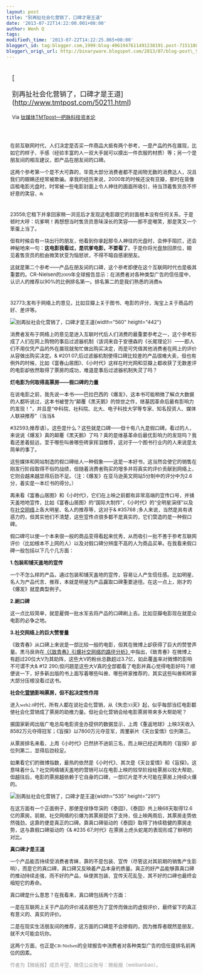 ```yaml
--- 
layout: post 
title: "别再扯社会化营销了，口碑才是王道" 
date: '2013-07-22T14:22:00.001+08:00' 
author: Wenh Q
tags:
modified\_time: '2013-07-22T14:22:25.865+08:00' 
blogger\_id: tag:blogger.com,1999:blog-4961947611491238191.post-7151108992019284611
blogger\_orig\_url: http://binaryware.blogspot.com/2013/07/blog-post\_9116.html
---
```

<div style="margin: 10px; padding: 5px;">

<div style="font-size: 18px;">

[

别再扯社会化营销了，口碑才是王道](http://www.tmtpost.com/50211.html)

</div>

<div style="font-size: 13px;">

Via [钛媒体TMTpost—把脉科技资本论](http://www.tmtpost.com/)

</div>

</div>

<div style="font-size: 13px; padding: 15px 0 10px 10px;">

在前互联网时代，人们决定是否买一件商品大抵有两个参考，一是产品的外在展现，比如它的样子、手感（经验丰富的人一双大手就可以摸出一件衣服的材质）等；另一个是朋友间的相互建议，即产品在朋友间的口碑。

这两个参考第一个是不大可靠的，毕竟大部分消费者都不是阅物无数的消费达人，况且我们的眼睛还经常被欺骗。拿我的经历来说，2000<span
style="font-family: 宋体;">年的时候还没有豆瓣，那时在音像店租电影光盘时，时常被一些电影封面上令人神往的画面所吸引，待当顶着售货员不怀好意的笑容，&
#
23558;它租下并拿回家稍一浏览后才发现这电影跟它的封面根本没有任何关系，于是顿时大呼：坑爹啊！再想想当时售货员意味深长的笑容——那不是嘲笑，那是笑又一个笨蛋上当了。</span>

但有时候会有一块出行的朋友，他看到你拿起那令人神往的光盘时，会伸手阻拦，还会神秘地来一句：**这电影我看过，是坑爹电影，不要看了**。于是你将光盘放回原位，眼见着售货员的脸由微笑状变为恼怒状，不得不暗自感谢朋友。

这就是第二个参考——产品在朋友间的口碑，这个参考即便在这个互联网时代也是极其重要的。CR-Nielsen<span
style="font-family: 宋体;">的</span><span
style="font-family: 'Times New Roman';">2009</span><span
style="font-family: 宋体;">年</span>全球报告显示：在消费者对各种类型广告的信任度中，认识人的推荐以90%<span
style="font-family: 宋体;">的比例排名第一。排名第二的是我们熟悉的消费&
#
32773;发布于网络上的意见，比如豆瓣上关于图书、电影的评分，淘宝上关于商品的好、差评等。</span>

![别再扯社会化营销了，口碑才是王道](http://www.tmtpost.com/wp-content/uploads/2013/07/137441251936-560x442.jpg "图片1"){width="560"
height="442"}

消费者发布于网络上的意见是进入互联时代后人们消费的最重要参考之一，这个参考形成了人们在网上购物的事后过滤器机制（该词来自于安德森的《长尾理论》）——即人们不用仅凭产品的外在展现就匆忙做出购买决定，而是可凭借其他消费者在网上的评价从容做出购买决定。&
#201
07;后过滤器机制使得口碑比较差的产品很难大卖，但也有例外的时候，比如《富春山居图》、《小时代》这样在时光网和豆瓣上都收获了无数差评的电影却依然取得了票房的成功，难道是事后过滤器机制失灵了吗？

**烂电影为何取得高票房——假口碑的力量**

在说电影之前，我先说一本书——巴拉巴西的《爆发》，这本书可能稍微了解点大数据的人都听说过，这本书被誉为“颠覆《黑天鹅》的惊世之作，继基因革命后最有影响力的发现！”，并且是“中科院、社科院、北大、电子科技大学等专家、知名投资人、媒体人联袂推荐”（当当&

#32593;推荐语）。这些是什么？这些就是口碑——但十有八九是假口碑。看过的人，来说说《爆发》真的颠覆《黑天鹅》了吗？真的是维基革命后最优影响力的发现吗？我看还差着挺远，至于哪些叫兽哪些砖家挥泪推荐，这对于一个图书行业内的人来说是太简单的事了。

这些媒体和网站制造的假口碑给人一种假象——这是一本好书，这当然会使它的销售在刚发行阶段取得不俗的战绩，但随着消费者购买的增多并将真实的评价贡献到网络上，它则会越来越显得后劲不足。（注：《爆发》在亚马逊英文网站5<span
style="font-family: 宋体;">分制</span>中的评分中为2.6<span
style="font-family: 宋&amp;#2 0307;">分，着实是一本烂书的得分。）</span>

再来看《富春山居图》和《小时代》，它们在上映之前都有非常高端的宣传口号，并铺天盖地地宣传，比如《富春山居图》的“国际大制作”，《小时代》的“全明星演绎”以及在[社交网络](http://www.tmtpost.com/tag/social-network "查看 社交网络 中的全部文章")上各大明星、名人的推荐等，这对于&
#35768
;多人来说，当然是具有诱惑力的，但其实他们不清楚，这些宣传点很多都不是真实的，它们营造的是一种假口碑。

假口碑可以使一个本来很一般的商品变得看起来优秀，从而吸引一批不善于参考互联网评价（比如根本不上网的人）以及对假口碑分辨度不高的人为商品买单。在我看来假口碑一般包括以下几个几方面：

**1.包装和铺天盖地的宣传**

一个不怎么样的产品，通过包装和铺天盖地的宣传，容易让人产生信任感。比如明星、名人为产品代言、推荐，本就是明星为产品赢取口碑重要途径。在这一点上，刚才的《爆发》就是典型例子。

**2.刷口碑**

这一点比较简单，就是雇佣一批水军去将产品的口碑刷上去。比如豆瓣电影现在就是众电影的必争之地。

**3.社交网络上的巨大赞誉量**

《致青春》从口碑上来说是一部比较一般的电影，但其在微博上却获得了巨大的赞誉声量。黑马良驹在[《《致青春》引爆社交网络的路径分析》](http://www.tmtpost.com/35775.html)中指出，《致青春》在微博上有超过20位大V为其助阵，这些大V的粉丝总数超过3.7亿，如此覆盖率对微博的影响不可谓不大&
#12
290;但问题是这些大V真的全部都看了电影并真心觉得电影好吗？顺便说一下，好多新出版的书上面写着哪些叫兽、哪些砖家推荐的，其实这些叫兽和砖家大部分压根没看过这书。

**社会化[营销](http://www.tmtpost.com/tag/%E8%90%A5%E9%94%80 "查看 营销 中的全部文章")影响票房，但不起决定性作用**

进入<span style="font-family: 'Times New Roman';">web2.0</span><span
style="font-family: 宋体;">时代，所有人都在说社会化营销，从《失恋</span><span
style="font-family: 'Times New Roman';">33</span><span
style="font-family: 宋体;">天》起，似乎每部当红电影都使社会化营销成了票房的助推力量。但社会化营销会给电影票房带来多大帮助呢？</span>

据国家新闻出版广电总局电影资金办提供的数据显示，上周《重返地球》上映3天收入8582万元夺得冠军；《盲探》以7800万元夺亚军，周董新片《天台爱情》位列第三。

从票房排名来看，上周《小时代》已然挤不进前三名，而上映已经近两周的《盲探》却位列第二，显得后劲较足。

如果看它们的微博指数，最热的依然是《小时代》、其次是《天台爱情》和《盲探》。这意味着什么？社交网络铺天盖地的营销可以在电影上映的较早阶段给票房以较大帮助，但越往后，电影的票房越依赖于它自身的口碑，一部烂片是不大可能在票房上持续火爆的。

![别再扯社会化营销了，口碑才是王道](http://www.tmtpost.com/wp-content/uploads/2013/07/137441272540.jpg "图片2"){width="535"
height="291"}



在这方面有一个正面例子，那便是徐铮导演的《泰囧》，《泰囧》共上映68天取得12.6亿的票房。前期，社交网络的引爆为其票房提供了支持，但上映两周后，其票房走势依然强劲，这靠的便是真正的口碑。靠真口碑驱动的《泰囧》取得了持续稳健的票房走势，这与靠假口碑驱动的《&
#235
67;时代》在票房上虎头蛇尾的表现形成了鲜明的对比。

**真口碑才是王道**

一个产品能否持续受消费者青睐，靠的不是包装、宣传（尽管这对其前期的销售产生影响），而是它的真口碑，真口碑又反映着产品本身的质量。真正的好产品能够靠真口碑的推动持续走强，而不好的产品，纵使其包装、宣传天花乱坠，其不好的口碑也最终会缩短它的寿命。

真口碑是什么意思？在我看来，真口碑包括两个方面：

一是在互联网上关于产品的评价减去那些为了宣传而做出的虚假评价，最终留下的真正有意义的、真实的评价。

二是在现实生活朋友间的推荐，这方面的口碑是不会掺假的，因为推荐者既然是朋友，就不大可能会坑你。

这两个方面，也正是<span
style="font-family: 'Times New Roman';">CR-Nielsen</span><span
style="font-family: 宋体;">的</span>全球报告中消费者对各种类型广告的信任度排名前两位的因素。

<span
style="color: #999999;">作者为【微板报】成员寻空，微信公众账号：微板报（weibanbao）。</span>

</div>
